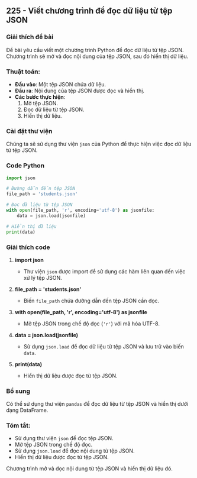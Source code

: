 ## 225 - Viết chương trình để đọc dữ liệu từ tệp JSON

### Giải thích đề bài

Đề bài yêu cầu viết một chương trình Python để đọc dữ liệu từ tệp JSON. Chương trình sẽ mở và đọc nội dung của tệp JSON, sau đó hiển thị dữ liệu.

### Thuật toán:
- **Đầu vào**: Một tệp JSON chứa dữ liệu.
- **Đầu ra**: Nội dung của tệp JSON được đọc và hiển thị.
- **Các bước thực hiện**:
  1. Mở tệp JSON.
  2. Đọc dữ liệu từ tệp JSON.
  3. Hiển thị dữ liệu.

### Cài đặt thư viện

Chúng ta sẽ sử dụng thư viện `json` của Python để thực hiện việc đọc dữ liệu từ tệp JSON.

### Code Python

```python
import json

# Đường dẫn đến tệp JSON
file_path = 'students.json'

# Đọc dữ liệu từ tệp JSON
with open(file_path, 'r', encoding='utf-8') as jsonfile:
    data = json.load(jsonfile)

# Hiển thị dữ liệu
print(data)
```

### Giải thích code

1. **import json**
   - Thư viện `json` được import để sử dụng các hàm liên quan đến việc xử lý tệp JSON.

2. **file_path = 'students.json'**
   - Biến `file_path` chứa đường dẫn đến tệp JSON cần đọc.

3. **with open(file_path, 'r', encoding='utf-8') as jsonfile**
   - Mở tệp JSON trong chế độ đọc (`'r'`) với mã hóa UTF-8.

4. **data = json.load(jsonfile)**
   - Sử dụng `json.load` để đọc dữ liệu từ tệp JSON và lưu trữ vào biến `data`.

5. **print(data)**
   - Hiển thị dữ liệu được đọc từ tệp JSON.

### Bổ sung

Có thể sử dụng thư viện `pandas` để đọc dữ liệu từ tệp JSON và hiển thị dưới dạng DataFrame.

### Tóm tắt:
- Sử dụng thư viện `json` để đọc tệp JSON.
- Mở tệp JSON trong chế độ đọc.
- Sử dụng `json.load` để đọc nội dung từ tệp JSON.
- Hiển thị dữ liệu được đọc từ tệp JSON.

Chương trình mở và đọc nội dung từ tệp JSON và hiển thị dữ liệu đó.